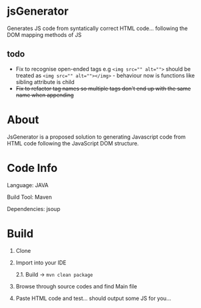 # jsGenerator
Generates JS code from syntatically correct HTML code... following the DOM mapping methods of JS 

## todo
* Fix to recognise open-ended tags e.g ``<img src="" alt="">`` should be treated as ``<img src="" alt=""></img>`` - behaviour now is functions like sibling attribute is child
* ~~Fix to refactor tag names so multiple tags don't end up with the same name when appending~~



# About

JsGenerator is a proposed solution to generating Javascript code from HTML code following the JavaScript DOM structure.

# Code Info

Language: JAVA

Build Tool: Maven

Dependencies: jsoup 

# Build

1. Clone

2. Import into your IDE

    2.1. Build -> `mvn clean package`

3. Browse through source codes and find Main file

4. Paste HTML code and test... should output some JS for you...
